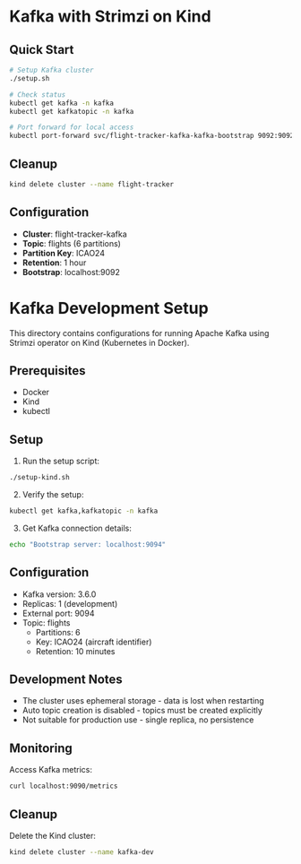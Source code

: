 # Kafka with Strimzi on Kind

## Quick Start

```bash
# Setup Kafka cluster
./setup.sh

# Check status
kubectl get kafka -n kafka
kubectl get kafkatopic -n kafka

# Port forward for local access
kubectl port-forward svc/flight-tracker-kafka-kafka-bootstrap 9092:9092 -n kafka &
```

## Cleanup

```bash
kind delete cluster --name flight-tracker
```

## Configuration

- **Cluster**: flight-tracker-kafka
- **Topic**: flights (6 partitions)
- **Partition Key**: ICAO24
- **Retention**: 1 hour
- **Bootstrap**: localhost:9092

# Kafka Development Setup

This directory contains configurations for running Apache Kafka using Strimzi operator on Kind (Kubernetes in Docker).

## Prerequisites

- Docker
- Kind
- kubectl

## Setup

1. Run the setup script:

```bash
./setup-kind.sh
```

2. Verify the setup:

```bash
kubectl get kafka,kafkatopic -n kafka
```

3. Get Kafka connection details:

```bash
echo "Bootstrap server: localhost:9094"
```

## Configuration

- Kafka version: 3.6.0
- Replicas: 1 (development)
- External port: 9094
- Topic: flights
  - Partitions: 6
  - Key: ICAO24 (aircraft identifier)
  - Retention: 10 minutes

## Development Notes

- The cluster uses ephemeral storage - data is lost when restarting
- Auto topic creation is disabled - topics must be created explicitly
- Not suitable for production use - single replica, no persistence

## Monitoring

Access Kafka metrics:

```bash
curl localhost:9090/metrics
```

## Cleanup

Delete the Kind cluster:

```bash
kind delete cluster --name kafka-dev
```
